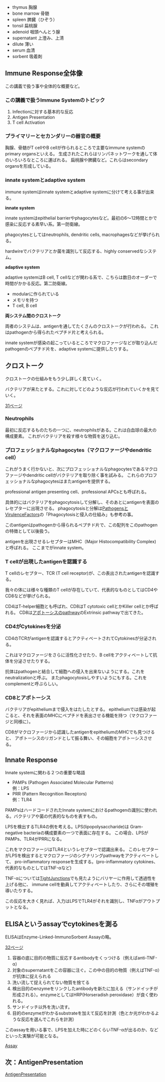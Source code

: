 - thymus 胸腺
- bone marrow 骨髄
- spleen 脾臓（ひぞう）
- tonsil 扁桃腺
- adenoid 咽頭へんとう腺
- supernatant 上澄み、上清
- dilute 薄い
- serum 血清
- sorbent 吸着剤

## Immune Response全体像

この講義で扱う事や全体的な概要など。

### この講義で扱うImmune Systemのトピック

1. Infectionに対する基本的な反応
2. Antigen Presentation
3. T cell Activation

### プライマリーとセカンダリーの器官の概要

胸腺、骨髄がT cellやB cellが作られるところで主要なimmune systemのprimary organsといえる。
生成されたこれらはリンパネットワークを通して体のいろいろなところに運ばれる。
扁桃腺や脾臓など。これらはsecondary organsを形成している。

### innate systemとadaptive system

immune systemはinnate systemとadaptive systemに分けて考える事が出来る。

**innate system**

innate systemはepithelial barrierやphagocytesなど。最初の6〜12時間とかで感染に反応する素早い系。第一防衛線。

phagocytesとしてはneutrophils, dendritic cells, macrophagesなどが挙げられる。

hardwireでバクテリアとか菌を識別して反応する、highly conservedなシステム。

**adaptive system**

adaptive systemはB cell, T cellなどが関わる系で、こちらは数日のオーダーで時間がかかる反応。第二防衛線。

- modularに作られている
- メモリを持つ
- T cell, B cell

**両システム間のクロストーク**

両者のシステムは、antigenを通してたくさんのクロストークが行われる。
これはpathogenから得られたペプチド片と考えられる。

innate systemが感染の起こっているところでマクロファージなどが取り込んだpathogenのペプチド片を、adaptive systemに提供したりする。

## クロストーク

クロストークの仕組みをもう少し詳しく見ていく。

バクテリアが来たとする。これに対してどのような反応が行われていくかを見ていく。

[31ページ](https://karino2.github.io/ImageGallery/CellBiology706x3.html#lg=1&slide=30)

### Neutrophils

最初に反応するものたちの一つに、neutrophilsがある。これは白血球の最大の構成要素。
これがバクテリアを殺す様々な物質を送り込む。

### プロフェッショナルなphagocytes（マクロファージやdendritic cell）

これがうまく行かないと、次にプロフェッショナルなphagocytesであるマクロファージやdendritic cellがバクテリアを取り除く事を試みる。
これらのプロフェッショナルなphagocytesはまたantigenを提供する。

professional antigen presenting cell、professional APCsとも呼ばれる。

具体的にはバクテリアをphagocytosisして分解し、そのあとにantigenを表面のレセプターに出現させる。
phagocytosisと分解は[PathogensとVirulenceFactors](PathogensとVirulenceFactors.md)の「Phagocytosisと侵入の仕組み」も参考の事。

このantigenはpathogenから得られるペプチド片で、この配列をこのpathogenの特徴として以後扱う。

antigenを出現させるレセプターはMHC（Major Histocompatibility Complex)と呼ばれる。
ここまでがinnate system。

### T cellが出現したantigenを認識する

T cellのレセプター、TCR (T cell receptor)が、この表出されたantigenを認識する。

我々の体には様々な種類のT cellが存在していて、代表的なものとしてはCD4やCD8などが挙げられる。

CD4はT-helper細胞とも呼ばれ、CD8はT cytotoxic cellとかKiller cellとか呼ばれる。
CD8は[アポトーシスのpathway](アポトーシスのpathway.md)のExtrinsic pathwayで出てきた。

### CD4がCytokinesを分泌

CD4のTCRがantigenを認識するとアクティベートされてCytokinesが分泌される。

これはマクロファージをさらに活性化させたり、B cellをアクティベートして抗体を分泌させたりする。

抗体はpathogenと結合して細胞への侵入を出来ないようにする。これをneutralizationと呼ぶ。
またphagocytosisしやすいようにもする。これをcomplementと呼ぶらしい。

### CD8とアポトーシス

バクテリアがepitheliumまで侵入をはたしたとする。
epitheliumでは感染が起こると、それを表面のMHCにペプチドを表出させる機能を持つ（マクロファージと同様に）。

CD8がマクロファージから認識したantigenをepitheliumのMHCでも見つけると、
アポトーシスのリガンドとして振る舞い、その細胞をアポトーシスさせる。

## Innate Response

Innate systemに関わる２つの重要な略語

- PAMPs (Pathogen Associated Molecular Patterns)  
例：LPS
- PRR (Pattern Recognition Receptors)  
例：TLR4

PAMPsはハードコードされたInnate systemにおけるpathogenの識別に使われる。バクテリアや菌の代表的なものを表すもの。

LPSを検出するTLR4の例を考える。LPS(lipopolysaccharide)は Gram-negative bacteriaの構成要素の一つで表面に存在する。
この場合、LPSがPAMPs、TLR4がPRRになる。

これをマクロファージはTLR4というレセプターで認識出来る。
このレセプターがLPSを検出するとマクロファージのシグナリングpathwayをアクティベートして、
pro-inflammatory responseを生成する。(pro-inflammatory cytokines、代表的なものとしてはTNF-αなど)

TNF-αについては[TightJunctions](TightJunctions.md)でも見たようにバリヤーに作用して透過性を上げる他に、
immune cellを動員してアクティベートしたり、さらにその増殖を導いたりする。

この反応を大きく見れば、入力はLPSでTLR4がそれを識別し、TNFαがアウトプットとなる。

## ELISAというassayでcytokinesを測る

ELISAはEnzyme-Linked-ImmunoSorbent Assayの略。

[32ページ](https://karino2.github.io/ImageGallery/CellBiology706x3.html#lg=1&slide=31)

1. 容器の底に目的の物質に反応するantibodyをくっつける（例えばanti-TNF-α）
2. 対象のsupernatantをこの容器に注ぐ。この中の目的の物質（例えばTNF-α）が抗体に捉えられる
3. 洗い流して捉えられてない物質を捨てる
4. 検出目的のenzymeをリンクしたantibodyを新たに加える（サンドイッチが形成される）。enzymeとしてはHRP(Horseradish peroxidase）が良く使われる。
5. サンドイッチ以外を洗い流す。
6. 目的のenzymeがわかるsubstrateを加えて反応を計測（色とか光がわかるような反応を選んでこれらを計測）

このassayを用いる事で、LPSを加えた時にどのくらいTNF-αが出るのか、などといった実験が可能となる。

[Assay](Assay.md)

## 次：AntigenPresentation

[AntigenPresentation](AntigenPresentation.md)